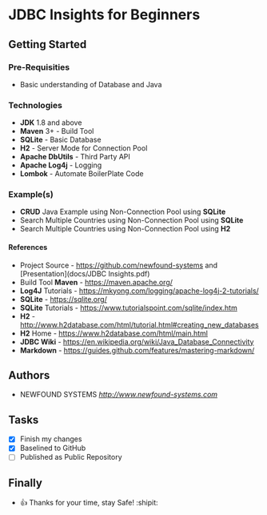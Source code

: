 # JDBC Insights for Beginners

## Getting Started

### Pre-Requisities
* Basic understanding of Database and Java

### Technologies
* **JDK** 1.8 and above
* **Maven** 3+ - Build Tool
* **SQLite** - Basic Database
* **H2** - Server Mode for Connection Pool
* **Apache DbUtils** - Third Party API
* **Apache Log4j** - Logging
* **Lombok** - Automate BoilerPlate Code

### Example(s)
* **CRUD** Java Example using Non-Connection Pool using **SQLite**
* Search Multiple Countries using Non-Connection Pool using **SQLite**
* Search Multiple Countries using Non-Connection Pool using **H2**

#### References
* Project Source - https://github.com/newfound-systems and [Presentation](docs/JDBC Insights.pdf)
* Build Tool **Maven** - https://maven.apache.org/
* **Log4J** Tutorials - https://mkyong.com/logging/apache-log4j-2-tutorials/
* **SQLite** - https://sqlite.org/
* **SQLite** Tutorials - https://www.tutorialspoint.com/sqlite/index.htm
* **H2** - http://www.h2database.com/html/tutorial.html#creating_new_databases
* **H2** Home - https://www.h2database.com/html/main.html
* **JDBC Wiki** - https://en.wikipedia.org/wiki/Java_Database_Connectivity
* **Markdown** - https://guides.github.com/features/mastering-markdown/

## Authors
* NEWFOUND SYSTEMS _http://www.newfound-systems.com_

## Tasks
- [x] Finish my changes
- [x] Baselined to GitHub
- [ ] Published as Public Repository

## Finally
* :+1: Thanks for your time, stay Safe! :shipit: